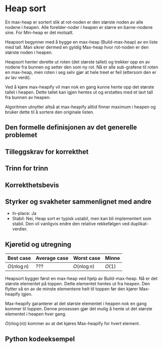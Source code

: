 # Heap sort
<!-- [E2] Forstå Heapsort -->

<!-- 
1. Kjenne den formelle definisjonen av det generelle problemet den løser
2. Kjenne til eventuelle tilleggskrav den stiller for å være korrekt
3. Vite hvordan den oppfører seg; kunne utføre algoritmen, trinn for trinn!
4. Forstå korrekthetsbeviset; hvordan og hvorfor virker algoritmen egentlig?
5. Kjenne til eventuelle styrker eller svakheter, sammenlignet med andre
6. Kjenne kjøretidene under ulike omstendigheter, og forstå utregningen
-->

En max-heap er sortert slik at rot-noden er den største noden av alle nodene i heapen. Alle forelder-noder i heapen er større en barne-nodene sine. For Min-heap er det motsatt.

Heapsort begynner med å bygge en max-heap (Build-max-heap) av en liste med tall. Man sikrer dermed en gyldig Max-heap hvor rot-noden er den største noden i heapen.

Heapsort henter derette ut roten (det største tallet) og trekker opp en av nodene fra bunnen og setter den som ny rot. Nå er alle sub-grafene til roten en max-heap, men roten i seg selv gjør at hele treet er feil (ettersom den er av lav verdi).

Ved å kjøre max-heapify vil man nok en gang kunne hente opp det største tallet i heapen. Dette tallet kan igjen hentes ut og erstattes med et lavt tall fra bunnen av heapen.

Algoritmen utnytter altså at max-heapify alltid finner maximum i heapen og bruker dette til å sortere den originale listen.

## Den formelle definisjonen av det generelle problemet
<!-- Et problem er relasjonen mellom input og output -->

## Tilleggskrav for korrekthet
<!-- Korrekhet: algoritmer virker, gir det svaret den skal -->
<!-- Eks: Binary search må ha en sortert liste -->

## Trinn for trinn
<!-- Pseudokode med forklaring -->

## Korrekthetsbevis
<!-- TBA -->

## Styrker og svakheter sammenlignet med andre

- In-place: Ja
- Stabil: Nei, Heap sort er typisk ustabil, men kan bli implementert som stabil. Den vil vanligvis endre den relative rekkefølgen ved duplikat-verdier.

## Kjøretid og utregning
<!-- Under ulike omstendigheter -->
Best case | Average case | Worst case | Minne
---------|----------|---------|--------
 $O(n \log n)$ | ??? | $O(n \log n)$ | $O(1)$
<!-- En heap bruker logaritmisk tid for å ta ut det største eller minste elementet i heapen (?) -->

Heapsort bygger først en max-heap ved hjelp av Build-max-heap. Nå er det største elementet på toppen. Dette elementet hentes ut fra heapen. Den flytter så en av de minste elementene helt til toppen før den kjører Max-heapify igjen.

Max-heapify garanterer at det største elementet i heapen nok en gang kommer til toppen. Denne prosessen gjør det mulig å hente ut det største elementet i heapen hver gang.

$O(n \log (n))$ kommer av at det kjøres Max-heapify for hvert element.

## Python kodeeksempel
